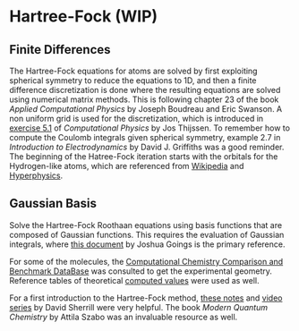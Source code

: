 # Hartree-Fock (WIP)

## Finite Differences
The Hartree-Fock equations for atoms are solved by first exploiting spherical symmetry to reduce the equations to 1D, and then a finite difference discretization is done where the resulting equations are solved using numerical matrix methods. This is following chapter 23 of the book <i>Applied Computational Physics</i> by Joseph Boudreau and Eric Swanson.  A non uniform grid is used for the discretization, which is introduced in [exercise 5.1](https://books.google.ca/books?id=flolqBpoJeEC&lpg=PA94&ots=sykRIPQppz&dq=computational%20physics%20thijssen%20chapter%205&pg=PA109) of <i>Computational Physics</i> by Jos Thijssen. To remember how to compute the Coulomb integrals given spherical symmetry, example 2.7 in <i>Introduction to Electrodynamics</i> by David J. Griffiths was a good reminder. The beginning of the Hatree-Fock iteration starts with the orbitals for the Hydrogen-like atoms, which are referenced from [Wikipedia](https://en.wikipedia.org/wiki/Table_of_spherical_harmonics) and [Hyperphysics](http://hyperphysics.phy-astr.gsu.edu/hbase/quantum/hydwf.html). 

## Gaussian Basis
Solve the Hartree-Fock Roothaan equations using basis functions that are composed of Gaussian functions. This requires the evaluation of Gaussian integrals, where [this document](https://joshuagoings.com/2017/04/28/integrals/) by Joshua Goings is the primary reference.

For some of the molecules, the [Computational Chemistry Comparison and Benchmark DataBase](https://cccbdb.nist.gov/exp2x.asp) was consulted to get the experimental geometry. Reference tables of theoretical [computed values](https://cccbdb.nist.gov/energy1x.asp) were used as well.

For a first introduction to the Hartree-Fock method, [these notes](http://vergil.chemistry.gatech.edu/notes/hf-intro/hf-intro.html) and [video series](https://www.youtube.com/watch?v=qcYxyP_SDLU) by David Sherrill were very helpful. The book <i>Modern Quantum Chemistry</i> by Attila Szabo was an invaluable resource as well.
